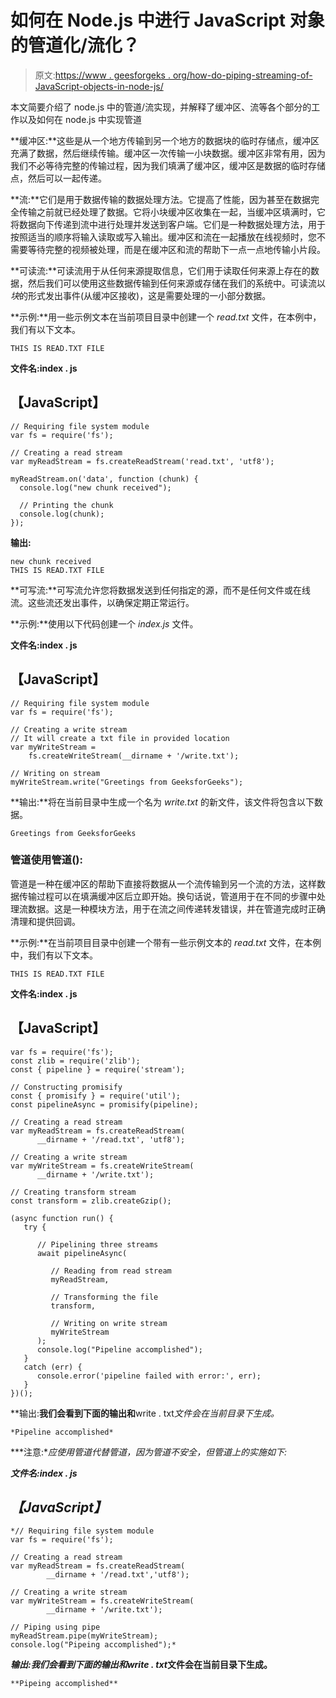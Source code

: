 # 如何在 Node.js 中进行 JavaScript 对象的管道化/流化？

> 原文:[https://www . geesforgeks . org/how-do-piping-streaming-of-JavaScript-objects-in-node-js/](https://www.geeksforgeeks.org/how-to-do-piping-streaming-of-javascript-objects-in-node-js/)

本文简要介绍了 node.js 中的管道/流实现，并解释了缓冲区、流等各个部分的工作以及如何在 node.js 中实现管道

**缓冲区:**这些是从一个地方传输到另一个地方的数据块的临时存储点，缓冲区充满了数据，然后继续传输。缓冲区一次传输一小块数据。缓冲区非常有用，因为我们不必等待完整的传输过程，因为我们填满了缓冲区，缓冲区是数据的临时存储点，然后可以一起传递。

**流:**它们是用于数据传输的数据处理方法。它提高了性能，因为甚至在数据完全传输之前就已经处理了数据。它将小块缓冲区收集在一起，当缓冲区填满时，它将数据向下传递到流中进行处理并发送到客户端。它们是一种数据处理方法，用于按照适当的顺序将输入读取或写入输出。缓冲区和流在一起播放在线视频时，您不需要等待完整的视频被处理，而是在缓冲区和流的帮助下一点一点地传输小片段。

**可读流:**可读流用于从任何来源提取信息，它们用于读取任何来源上存在的数据，然后我们可以使用这些数据传输到任何来源或存储在我们的系统中。可读流以*块*的形式发出事件(从缓冲区接收)，这是需要处理的一小部分数据。

**示例:**用一些示例文本在当前项目目录中创建一个 *read.txt* 文件，在本例中，我们有以下文本。

```
THIS IS READ.TXT FILE
```

**文件名:index . js**

## 【JavaScript】

```
// Requiring file system module
var fs = require('fs');

// Creating a read stream
var myReadStream = fs.createReadStream('read.txt', 'utf8');

myReadStream.on('data', function (chunk) {
  console.log("new chunk received");

  // Printing the chunk
  console.log(chunk);
});
```

**输出:**

```
new chunk received 
THIS IS READ.TXT FILE
```

**可写流:**可写流允许您将数据发送到任何指定的源，而不是任何文件或在线流。这些流还发出事件，以确保定期正常运行。

**示例:**使用以下代码创建一个 *index.js* 文件。

**文件名:index . js**

## 【JavaScript】

```
// Requiring file system module
var fs = require('fs');      

// Creating a write stream
// It will create a txt file in provided location
var myWriteStream =
    fs.createWriteStream(__dirname + '/write.txt');

// Writing on stream
myWriteStream.write("Greetings from GeeksforGeeks");
```

**输出:**将在当前目录中生成一个名为 *write.txt* 的新文件，该文件将包含以下数据。

```
Greetings from GeeksforGeeks
```

### **管道使用管道():**

管道是一种在缓冲区的帮助下直接将数据从一个流传输到另一个流的方法，这样数据传输过程可以在填满缓冲区后立即开始。换句话说，管道用于在不同的步骤中处理流数据。这是一种模块方法，用于在流之间传递转发错误，并在管道完成时正确清理和提供回调。

**示例:**在当前项目目录中创建一个带有一些示例文本的 *read.txt* 文件，在本例中，我们有以下文本。

```
THIS IS READ.TXT FILE
```

**文件名:index . js**

## 【JavaScript】

```
var fs = require('fs');
const zlib = require('zlib');
const { pipeline } = require('stream');

// Constructing promisify
const { promisify } = require('util');
const pipelineAsync = promisify(pipeline);

// Creating a read stream
var myReadStream = fs.createReadStream(
      __dirname + '/read.txt', 'utf8');

// Creating a write stream
var myWriteStream = fs.createWriteStream(
      __dirname + '/write.txt');

// Creating transform stream
const transform = zlib.createGzip();

(async function run() {
   try {

      // Pipelining three streams
      await pipelineAsync(

         // Reading from read stream
         myReadStream,

         // Transforming the file
         transform,

         // Writing on write stream
         myWriteStream
      );
      console.log("Pipeline accomplished");
   }
   catch (err) {
      console.error('pipeline failed with error:', err);
   }
})();
```

**输出:**我们会看到下面的输出和**write . txt*文件会在当前目录下生成。*

```
*Pipeline accomplished*
```

***注意:**应使用管道代替管道，因为管道不安全，但管道上的实施如下:*

***文件名:index . js***

## *【JavaScript】*

```
*// Requiring file system module
var fs = require('fs');      

// Creating a read stream
var myReadStream = fs.createReadStream(
        __dirname + '/read.txt','utf8');

// Creating a write stream
var myWriteStream = fs.createWriteStream(
        __dirname + '/write.txt');

// Piping using pipe
myReadStream.pipe(myWriteStream);  
console.log("Pipeing accomplished");*
```

***输出:**我们会看到下面的输出和**write . txt*文件会在当前目录下生成。**

```
**Pipeing accomplished**
```